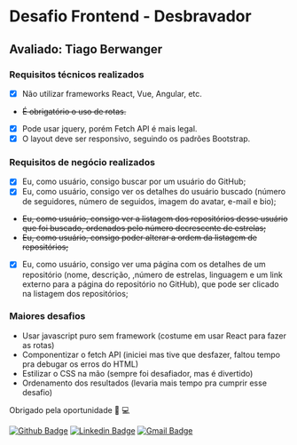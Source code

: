 # Desafio Frontend - Desbravador

## Avaliado: Tiago Berwanger

### Requisitos técnicos realizados
- [x] Não utilizar frameworks React, Vue, Angular, etc.
- <del> É obrigatório o uso de rotas. </del>
- [x] Pode usar jquery, porém Fetch API é mais legal.
- [x] O layout deve ser responsivo, seguindo os padrões Bootstrap.

### Requisitos de negócio realizados
- [x] Eu, como usuário, consigo buscar por um usuário do GitHub;
- [x] Eu, como usuário, consigo ver os detalhes do usuário buscado (número de seguidores, número de seguidos, imagem do avatar, e-mail e bio);
- <del> Eu, como usuário, consigo ver a listagem dos repositórios desse usuário que foi buscado, ordenados pelo número decrescente de estrelas; </del>
- <del> Eu, como usuário, consigo poder alterar a ordem da listagem de repositórios; </del>
- [x] Eu, como usuário, consigo ver uma página com os detalhes de um repositório (nome, descrição, ,número de estrelas, linguagem e um link externo para a página do repositório no GitHub), que pode ser clicado na listagem dos repositórios;

### Maiores desafios
- Usar javascript puro sem framework (costume em usar React para fazer as rotas)
- Componentizar o fetch API (iniciei mas tive que desfazer, faltou tempo pra debugar os erros do HTML)
- Estilizar o CSS na mão (sempre foi desafiador, mas é divertido)
- Ordenamento dos resultados (levaria mais tempo pra cumprir esse desafio)

Obrigado pela oportunidade :rocket: :computer:

[![Github Badge](https://img.shields.io/badge/-Github-000?style=flat-square&logo=Github&logoColor=white&link=https://github.com/lucasgdb)](https://github.com/tiagoberwanger)
[![Linkedin Badge](https://img.shields.io/badge/-LinkedIn-blue?style=flat-square&logo=Linkedin&logoColor=white&link=https://www.linkedin.com/in/lucas-bittencourt/)](https://www.linkedin.com/in/tiago-berwanger/)
[![Gmail Badge](https://img.shields.io/badge/-Gmail-c14438?style=flat-square&logo=Gmail&logoColor=white&link=mailto:berwangertiago@gmail.com)](mailto:berwangertiago@gmail.com)